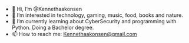 - 👋 Hi, I’m @Kennethaakonsen
- 👀 I’m interested in technology, gaming, music, food, books and nature.
- 🌱 I’m currently learning about CyberSecurity and programming with Python. Doing a Bachelor degree.
- 📫 How to reach me: Kennethaakonsen@gmail.com

<!---
Kennethaakonsen/Kennethaakonsen is a ✨ special ✨ repository because its `README.md` (this file) appears on your GitHub profile.
You can click the Preview link to take a look at your changes.
--->
